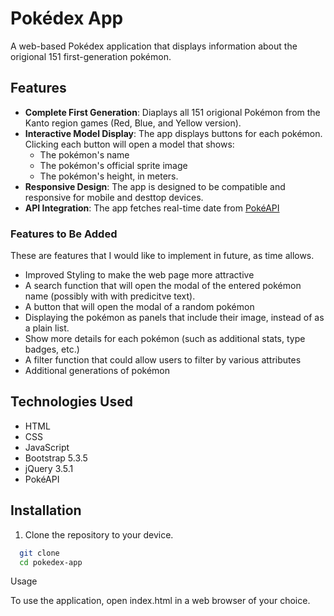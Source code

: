 # Pokédex App 

A web-based Pokédex application that displays information about the origional 151 first-generation pokémon.

## Features

- **Complete First Generation**: Diaplays all 151 origional Pokémon from the Kanto region games (Red, Blue, and Yellow version).
- **Interactive Model Display**: The app displays buttons for each pokémon. Clicking each button will open a model that shows:
  - The pokémon's name
  - The pokémon's official sprite image
  - The pokémon's height, in meters.
- **Responsive Design**: The app is designed to be compatible and responsive for mobile and desttop devices.
- **API Integration**: The app fetches real-time date from [PokéAPI](https://pokeapi.co/)

### Features to Be Added 

These are features that I would like to implement in future, as time allows.  
- Improved Styling to make the web page more attractive 
- A search function that will open the modal of the entered pokémon name (possibly with with predicitve text).
- A button that will open the modal of a random pokémon 
- Displaying the pokémon as panels that include their image, instead of as a plain list.
- Show more details for each pokémon (such as additional stats, type badges, etc.)
- A filter function that could allow users to filter by various attributes
- Additional generations of pokémon

## Technologies Used
- HTML
- CSS
- JavaScript
- Bootstrap 5.3.5
- jQuery 3.5.1
- PokéAPI
  
## Installation 

1. Clone the repository to your device.
```bash
  git clone
  cd pokedex-app
```

Usage 

To use the application, open index.html in a web browser of your choice. 

